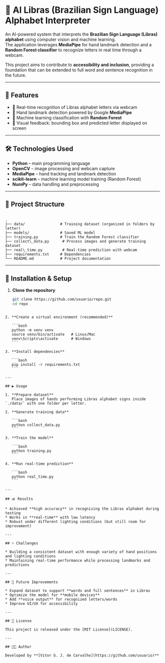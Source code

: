 # 🤟 AI Libras (Brazilian Sign Language) Alphabet Interpreter

An AI-powered system that interprets the **Brazilian Sign Language (Libras) alphabet** using computer vision and machine learning.  
The application leverages **MediaPipe** for hand landmark detection and a **Random Forest classifier** to recognize letters in real time through a webcam.  

This project aims to contribute to **accessibility and inclusion**, providing a foundation that can be extended to full word and sentence recognition in the future.  

---

## 📌 Features
- 🔹 Real-time recognition of Libras alphabet letters via webcam  
- 🔹 Hand landmark detection powered by Google **MediaPipe**  
- 🔹 Machine learning classification with **Random Forest**  
- 🔹 Visual feedback: bounding box and predicted letter displayed on screen  

---

## 🛠️ Technologies Used
- **Python** – main programming language  
- **OpenCV** – image processing and webcam capture  
- **MediaPipe** – hand tracking and landmark detection  
- **scikit-learn** – machine learning model training (Random Forest)  
- **NumPy** – data handling and preprocessing  

---

## 📂 Project Structure
```

.
├── data/                # Training dataset (organized in folders by letter)
├── models/              # Saved ML model
├── training.py          # Train the Random Forest classifier
├── collect\_data.py      # Process images and generate training dataset
├── real\_time.py         # Real-time prediction with webcam
├── requirements.txt     # Dependencies
└── README.md            # Project documentation

````

---

## 🚀 Installation & Setup

1. **Clone the repository**
   ```bash
   git clone https://github.com/usuario/repo.git
   cd repo
````

2. **Create a virtual environment (recommended)**

   ```bash
   python -m venv venv
   source venv/bin/activate   # Linux/Mac
   venv\Scripts\activate      # Windows
   ```

3. **Install dependencies**

   ```bash
   pip install -r requirements.txt
   ```

---

## ▶️ Usage

1. **Prepare dataset**
   Place images of hands performing Libras alphabet signs inside `./data/` with one folder per letter.

2. **Generate training data**

   ```bash
   python collect_data.py
   ```

3. **Train the model**

   ```bash
   python training.py
   ```

4. **Run real-time prediction**

   ```bash
   python real_time.py
   ```

---

## 📊 Results

* Achieved **high accuracy** in recognizing the Libras alphabet during testing
* Works in **real-time** with low latency
* Robust under different lighting conditions (but still room for improvement)

---

## ⚡ Challenges

* Building a consistent dataset with enough variety of hand positions and lighting conditions
* Maintaining real-time performance while processing landmarks and predictions

---

## 🌱 Future Improvements

* Expand dataset to support **words and full sentences** in Libras
* Optimize the model for **mobile devices**
* Add **voice output** for recognized letters/words
* Improve UI/UX for accessibility

---

## 📜 License

This project is released under the [MIT License](LICENSE).

---

## 👨‍💻 Author

Developed by **[Vitor G. J. de Carvalho](https://github.com/usuario)**


